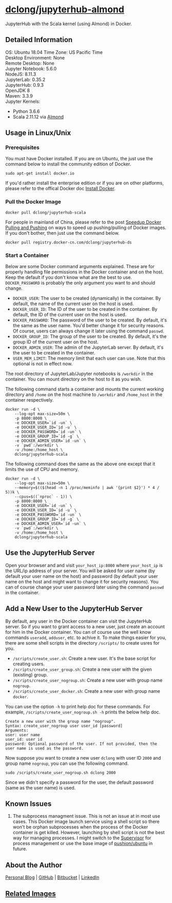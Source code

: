 # [dclong/jupyterhub-almond](https://hub.docker.com/r/dclong/jupyterhub-almond/)

JupyterHub with the Scala kernel (using Almond) in Docker. 

## Detailed Information

OS: Ubuntu 18.04
Time Zone: US Pacific Time  
Desktop Environment: None  
Remote Desktop: None  
Jupyter Notebook: 5.6.0  
NodeJS: 8.11.3  
JupyterLab: 0.35.2  
JupyterHub: 0.9.3  
OpenJDK 8  
Maven: 3.3.9  
Jupyter Kernels:  
- Python 3.6.6 
- Scala 2.11.12 via [Almond](https://github.com/almond-sh/almond)

## Usage in Linux/Unix

### Prerequisites
You must have Docker installed.
If you are on Ubuntu,
the just use the command below to install the community edition of Docker.
```
sudo apt-get install docker.io
```
If you'd rather install the enterprise edition
or if you are on other platforms,
please refer to the offical Docker doc [Install Docker](https://docs.docker.com/install/).

### Pull the Docker Image
```
docker pull dclong/jupyterhub-scala
```
For people in mainland of China,
please refer to the post
[Speedup Docker Pulling and Pushing](http://www.legendu.net/en/blog/speedup-docker-pulling-and-pushing/)
on ways to speed up pushing/pulling of Docker images.
If you don't bother,
then just use the command below.
```
docker pull registry.docker-cn.com/dclong/jupyterhub-ds
```

### Start a Container

Below are some Docker command arguments explained.
These are for properly handling file permissions in the Docker container and on the host.
Keep the default if you don't know what are the best to use.
`DOCKER_PASSWORD` is probably the only argument you want to and should change.

- `DOCKER_USER`: The user to be created (dynamically) in the container.
    By default, the name of the current user on the host is used.
- `DOCKER_USER_ID`: The ID of the user to be created in the container.
    By default, the ID of the current user on the host is used.
- `DOCKER_PASSWORD`: The password of the user to be created.
    By default, it's the same as the user name.
    You'd better change it for security reasons.
    Of course, users can always change it later using the command `passwd`.
- `DOCKER_GROUP_ID`: The group of the user to be created.
    By default, it's the group ID of the current user on the host.
- `DOCKER_ADMIN_USER`: The admin of the JupyterLab server.
    By default, it's the user to be created in the container.
- `USER_MEM_LIMIT`: The memory limit that each user can use.
    Note that this optional is not in effect now.

The root directory of JupyterLab/Jupyter notebooks is `/workdir` in the container.
You can mount directory on the host to it as you wish.

The following command starts a container 
and mounts the current working directory and `/home` on the host machine 
to `/workdir` and `/home_host` in the container respectively.
```
docker run -d \
    --log-opt max-size=50m \
    -p 8000:8000 \
    -e DOCKER_USER=`id -un` \
    -e DOCKER_USER_ID=`id -u` \
    -e DOCKER_PASSWORD=`id -un` \
    -e DOCKER_GROUP_ID=`id -g` \
    -e DOCKER_ADMIN_USER=`id -un` \
    -v `pwd`:/workdir \
    -v /home:/home_host \
    dclong/jupyterhub-scala
```
The following command does the same as the above one 
except that it limits the use of CPU and memory.
```
docker run -d \
    --log-opt max-size=50m \
    --memory=$(($(head -n 1 /proc/meminfo | awk '{print $2}') * 4 / 5))k \
    --cpus=$((`nproc` - 1)) \
    -p 8000:8000 \
    -e DOCKER_USER=`id -un` \
    -e DOCKER_USER_ID=`id -u` \
    -e DOCKER_PASSWORD=`id -un` \
    -e DOCKER_GROUP_ID=`id -g` \
    -e DOCKER_ADMIN_USER=`id -un` \
    -v `pwd`:/workdir \
    -v /home:/home_host \
    dclong/jupyterhub-scala
```
## Use the JupyterHub Server

Open your browser and and visit `your_host_ip:8000`
where `your_host_ip` is the URL/ip address of your server.
You will be asked for user name (by default your user name on the host)
and password (by default your user name on the host and might want to change it for security reasons).
You can of course change your user password later
using the command `passwd` in the container.  

## Add a New User to the JupyterHub Server

By default,
any user in the Docker container can visit the JupyterHub server.
So if you want to grant access to a new user,
just create an account for him in the Docker container.
You can of course use the well know commands `useradd`, `adduser`, etc. to achive it.
To make things easier for you,
there are some shell scripts in the directory `/scripts/` to create usres for you.

- `/scripts/create_user.sh`: Create a new user. It's the base script for creating users.
- `/scripts/create_user_group.sh`: Create a new user with the given (existing) group.
- `/scripts/create_user_nogroup.sh`: Create a new user with group name `nogroup`.
- `/scripts/create_user_docker.sh`: Create a new user with group name `docker`.

You can use the option `-h` to print help doc for these commands.
For example, `/scripts/create_user_nogroup.sh -h` prints the below help doc.
```
Create a new user with the group name "nogroup".
Syntax: create_user_nogroup user user_id [password]
Arguments:
user: user name
user_id: user id
password: Optional password of the user. If not provided, then the user name is used as the password.
```
Now suppose you want to create a new user `dclong` with user ID `2000` and group name `nogroup`,
you can use the following command.
```
sudo /scripts/create_user_nogroup.sh dclong 2000
```
Since we didn't specify a password for the user,
the default password (same as the user name) is used.

## Known Issues

1. The subprocess managment issue.
    This is not an issue at in most use cases.
    This Docker image launch service using a shell script
    so there won't be orphan subprocesses
    when the process of the Docker container is get killed.
    However, launching by shell script is not the best way for managing processes.
    I might switch to the [Supervisor](https://github.com/Supervisor/supervisor) for process management
    or use the base image of [pushion/ubuntu](https://github.com/phusion/baseimage-docker) in future.

## About the Author

[Personal Blog](http://www.legendu.net)   |   [GitHub](https://github.com/dclong)   |   [Bitbucket](https://bitbucket.org/dclong/)   |   [LinkedIn](http://www.linkedin.com/in/ben-chuanlong-du-1239b221/)

## [Related Images](http://www.legendu.net/en/blog/my-docker-images/)

